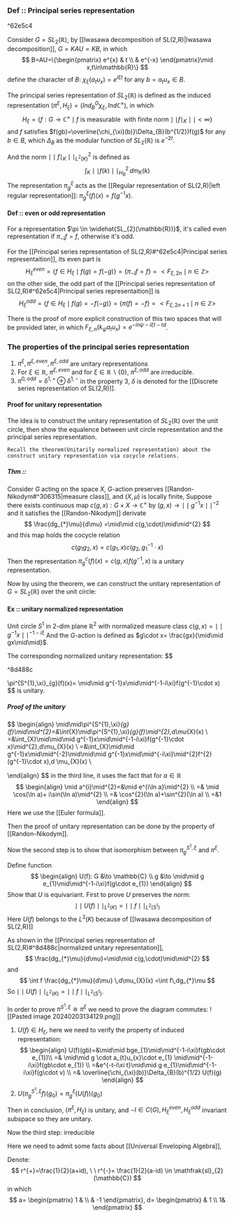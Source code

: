 ### Def :: Principal series representation

^62e5c4

Consider $G=SL_{2}(\mathbb{R})$, by [[Iwasawa decomposition of SL(2,R)|Iwasawa decomposition]], $G=KAU=KB$, in which $$
B=AU=\{\begin{pmatrix}
e^{x}  & t  \\
 & e^{-x}
\end{pmatrix}\mid x,t\in\mathbb{R}\}
$$
define the character of $B$: $\chi_{\xi}(a_{t}u_{x})=e^{i\xi t}$ for any $b=a_{t}u_{x}\in B$. 

The principal series representation of $SL_{2}(\mathbb{R})$ is defined as the induced representation $(\pi^{\xi},H_{\xi})=(Ind^{G}_{B}\chi_{\xi},Ind \mathbb{C}^{\times})$, in which 
$$
H_{\xi}=\{f:G\to \mathbb{C}^{\times} \mid f\ \text{is measurable}\ \ \text{with finite norm} \mid\mid f\mid_{K}\mid\mid<\infty\}
$$
and $f$ satisfies $f(gb)=\overline{\chi_{\xi}(b)}\Delta_{B}(b^{1/2})f(g)$ for any $b\in B$, which $\Delta_{B}$ as the modular function of $SL_{2}(\mathbb{R})$ is $e^{-2t}$.

And the norm $\mid\mid f\mid_{K}\mid\mid_{L^{2}(K)}^{2}$ is defined as $$
\int_{K}\mid\mid f(k)\mid\mid_{H_{B}}^{2}\,dm_{K}(k) 
$$
The representation $\pi^{\xi}_{g}$ acts as the [[Regular representation of SL(2,R)|left regular representation]]: $\pi^{\xi}_{g}(f)(x)=f(g^{-1}x)$.


#### Def :: even or odd representation

For a representation $\pi \in \widehat{SL_{2}(\mathbb{R})}$, it's called even representation if $\pi_{-I}f=f$, otherwise it's odd.

For the [[Principal series representation of SL(2,R)#^62e5c4|Principal series representaition]], its even part is 
$$
H^{even}_{\xi}=\{f\in H_{\xi}\mid f(g)=f(-g)\}=\{\pi_{-I}f=f\}=<F_{\xi,2n}\mid n \in \mathbb{Z}>
$$
on the other side, the odd part of the [[Principal series representation of SL(2,R)#^62e5c4|Principal series representaition]] is 
$$
H^{odd}_{\xi}=\{f\in H_{\xi}\mid f(g)=-f(-g)\}=\{\pi(f)=-f\}=<F_{\xi,2n+1}\mid n \in \mathbb{Z}>
$$

There is the proof of more explicit construction of this two spaces that will be provided later, in which $F_{\xi,n}(k_{\psi}a_{t}u_{x})=e^{-in\psi-i\xi t-td}$.

### The properties of the principal series representation

1. $\pi^{\xi}, \pi^{\xi,even},\pi^{\xi,odd}$ are unitary representations
2. For $\xi \in \mathbb{R}$, $\pi^{\xi,even}$ and for $\xi \in \mathbb{R}\backslash \{0\}$, $\pi^{\xi,odd}$ are irreducible.
3. $\pi^{0,odd}=\delta^{1,+}\oplus\delta^{1,-}$
in the property 3, $\delta$ is denoted for the [[Discrete series representation of SL(2,R)]].



#### Proof for unitary representation

The idea is to construct the unitary representation of $SL_{2}(\mathbb{R})$ over the unit circle, then show the equalence between unit circle representation and the principal series representation.

	Recall the theorem(Unitarily normalized representation) about the construct unitary representation via cocycle relations.

##### Thm :: 
Consider $G$ acting on the space $X$, $G$-action preserves [[Randon-Nikodym#^306315|measure class]], and $(X,\mu)$ is locally finite, Suppose there exists continuous map $c(g,x): G\times X \to \mathbb{C}^{\times}$ by $(g,x)\to \mid\mid g^{-1}x\mid\mid^{-2}$ and it satisfies the [[Randon-Nikodym]] derivate $$
\frac{dg_{*}\mu}{d\mu} =\mid\mid c(g,\cdot)\mid\mid^{2} 
$$ 
and this map holds the cocycle relation $$
c(g_{1}g_{2},x)=c(g_{1},x)c(g_{2},g_{1}^{-1}\cdot x)
$$
Then the representation $\pi^{c}_{g}(f)(x)=c(g,x)f(g^{-1},x)$ is a unitary representation.



Now by using the theorem, we can construct the unitary representation of $G=SL_{2}(\mathbb{R})$ over the unit circle: 

#### Ex :: unitary normalized representation

Unit circle $S^{1}$ in 2-dim plane $\mathbb{R}^{2}$ with normalized measure class
$c(g,x)=\mid\mid g^{-1}x \mid\mid^{-1-i\xi}$
And the $G$-action is defined as $g\cdot x= \frac{gx}{\mid\mid gx\mid\mid}$.

The corresponding normalized unitary representation: $$

^8d488c

\pi^{S^{1},\xi}_{g}(f)(x)= \mid\mid g^{-1}x\mid\mid^{-1-i\xi}f(g^{-1}\cdot x)
$$
is unitary.

##### Proof of the unitary 

$$
\begin{align}
\mid\mid\pi^{S^{1},\xi}_{g}(f)\mid\mid^{2}=&\int_{X}\mid\pi^{S^{1},\xi}_{g}(f)\mid^{2}\,d\mu_{X}(x) \\
=&\int_{X}\mid\mid\mid g^{-1}x\mid\mid^{-1-i\xi}f(g^{-1}\cdot x)\mid^{2}\,d\mu_{X}(x)  \\
=&\int_{X}\mid\mid g^{-1}x\mid\mid^{-2}\mid\mid\mid g^{-1}x\mid\mid^{-i\xi}\mid^{2}f^{2}(g^{-1}\cdot x)\,d \mu_{X}(x) \\

\end{align}
$$
in the third line, it uses the fact that for $a\in\mathbb{R}$
$$
\begin{align}
\mid a^{i}\mid^{2}=&\mid e^{i\ln a}\mid^{2} \\
=& \mid \cos(\ln a)+ i\sin(\ln a)\mid^{2} \\
=& \cos^{2}(\ln a)+\sin^{2}(\ln a) \\
=&1
\end{align}
$$
Here we use the [[Euler formula]].

Then the proof of unitary representation can be done by the property of [[Randon-Nikodym]].

Now the second step is to show that isomorphism between $\pi^{S^{1},\xi}_{g}$ and $\pi^{\xi}$.

Define function $$
\begin{align}
U(f): G &\to  \mathbb{C} \\
g &\to  \mid\mid g e_{1}\mid\mid^{-1-i\xi}f(g\cdot e_{1})
\end{align}
$$
Show that $U$ is equivariant.
First to prove $U$ preserves the norm:
$$
\mid\mid U(f)\mid\mid_{L^{2}(K)}=\mid\mid f\mid\mid_{L^{2}(S^{1})}
$$
Here $U(f)$ belongs to the $L^{2}(K)$ because of [[Iwasawa decomposition of SL(2,R)]]

As shown in the [[Principal series representation of SL(2,R)#^8d488c|normalized unitary representation]],
$$
\frac{dg_{*}\mu}{d\mu}=\mid\mid c(g,\cdot)\mid\mid^{2}
$$
and $$
\int f \frac{dg_{*}\mu}{d\mu} \,d\mu_{X}(x) =\int f\,dg_{*}\mu
$$
So $\mid\mid U(f)\mid\mid_{L^{2}(K)}=\mid\mid f\mid\mid_{L^{2}(S^{1})}$.

In order to prove $\pi^{S^{1},\xi}\cong \pi^{\xi}$ we need to prove the diagram commutes:
![[Pasted image 20240203134129.png]]

1. $U(f)\in H_{\xi}$, here we need to verify the property of induced representation:
$$
\begin{align}
U(f)(gb)=&\mid\mid bge_{1}\mid\mid^{-1-i\xi}f(gb\cdot e_{1})\\ 
=& \mid\mid g \cdot a_{t}u_{x}\cdot e_{1} \mid\mid^{-1-i\xi}f(gb\cdot e_{1}) \\
=&e^{-t-i\xi t}\mid\mid g e_{1}\mid\mid^{-1-i\xi}f(g\cdot v) \\
=& \overline{\chi_{\xi}(b)}\Delta_{B}(b)^{1/2} U(f)(g) 
\end{align}
$$
2. $U(\pi^{S^{1},\xi}_{g}f)(g_{0})=\pi^{\xi}_{g}(U(f))(g_{0})$

Then in conclusion, $(\pi^{\xi},H_{\xi})$ is unitary, and $-I \in C(G), H^{even}_{\xi},H^{odd}_{\xi}$ invariant subspace so they are unitary.



Now the third step: irreducible

Here we need to admit some facts about [[Universal Enveloping Algebra]], 

Denote: $$
r^{+}=\frac{1}{2}(a+id), \ \ r^{-}= \frac{1}{2}(a-id) \in \mathfrak{sl}_{2}(\mathbb{C})
$$
in which $$
a= \begin{pmatrix}
1 & \\
& -1
\end{pmatrix},
d= \begin{pmatrix}
& 1  \\
1&
\end{pmatrix}
$$
